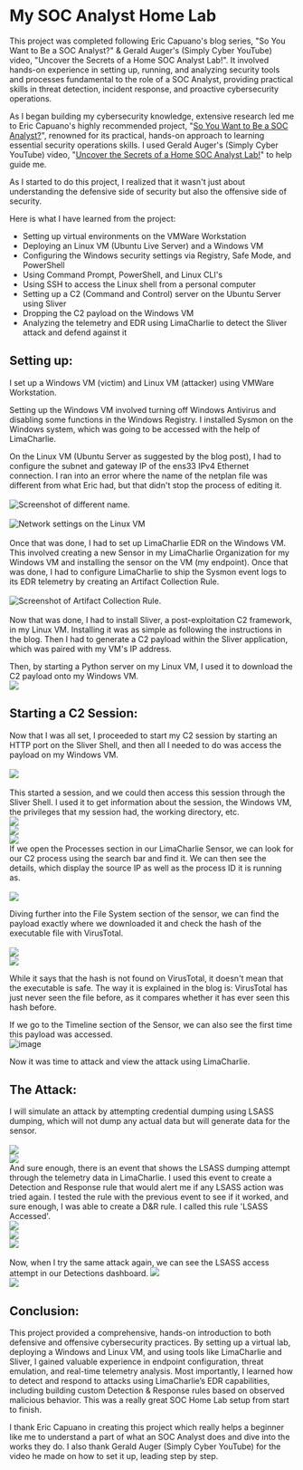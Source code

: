 # My SOC Analyst Home Lab
This project was completed following Eric Capuano's blog series, "So You Want to Be a SOC Analyst?" & Gerald Auger's (Simply Cyber YouTube) video, "Uncover the Secrets of a Home SOC Analyst Lab!". It involved hands-on experience in setting up, running, and analyzing security tools and processes fundamental to the role of a SOC Analyst, providing practical skills in threat detection, incident response, and proactive cybersecurity operations.

As I began building my cybersecurity knowledge, extensive research led me to Eric Capuano's highly recommended project, "[So You Want to Be a SOC Analyst?](https://blog.ecapuano.com/p/so-you-want-to-be-a-soc-analyst-intro)", renowned for its practical, hands-on approach to learning essential security operations skills. I used Gerald Auger's (Simply Cyber YouTube) video, "[Uncover the Secrets of a Home SOC Analyst Lab!](https://www.youtube.com/watch?v=oOzihldLz7U)" to help guide me.

As I started to do this project, I realized that it wasn't just about understanding the defensive side of security but also the offensive side of security.

Here is what I have learned from the project:
* Setting up virtual environments on the VMWare Workstation
* Deploying an Linux VM (Ubuntu Live Server) and a Windows VM
* Configuring the Windows security settings via Registry, Safe Mode, and PowerShell
* Using Command Prompt, PowerShell, and Linux CLI's
* Using SSH to access the Linux shell from a personal computer
* Setting up a C2 (Command and Control) server on the Ubuntu Server using Sliver
* Dropping the C2 payload on the Windows VM
* Analyzing the telemetry and EDR using LimaCharlie to detect the Sliver attack and defend against it

## Setting up:

I set up a Windows VM (victim) and Linux VM (attacker) using VMWare Workstation.

Setting up the Windows VM involved turning off Windows Antivirus and disabling some functions in the Windows Registry. I installed Sysmon on the Windows system, which was going to be accessed with the help of LimaCharlie.

On the Linux VM (Ubuntu Server as suggested by the blog post), I had to configure the subnet and gateway IP of the ens33 IPv4 Ethernet connection. I ran into an error where the name of the netplan file was different from what Eric had, but that didn't stop the process of editing it.\
\
![Screenshot of different name.](images/different_netplan_file.png)\
\
![Network settings on the Linux VM](images/linux_network.png)\
\
Once that was done, I had to set up LimaCharlie EDR on the Windows VM. This involved creating a new Sensor in my LimaCharlie Organization for my Windows VM and installing the sensor on the VM (my endpoint). Once that was done, I had to configure LimaCharlie to ship the Sysmon event logs to its EDR telemetry by creating an Artifact Collection Rule.\
\
![Screenshot of Artifact Collection Rule.](images/windows_sysmon_logs.png)\
\
Now that was done, I had to install Sliver, a post-exploitation C2 framework, in my Linux VM. Installing it was as simple as following the instructions in the blog. Then I had to generate a C2 payload within the Sliver application, which was paired with my VM's IP address.

Then, by starting a Python server on my Linux VM, I used it to download the C2 payload onto my Windows VM.
\
![](images/download_file.png)

## Starting a C2 Session:
Now that I was all set, I proceeded to start my C2 session by starting an HTTP port on the Sliver Shell, and then all I needed to do was access the payload on my Windows VM.\
\
![](images/whoami.png)
\
\
This started a session, and we could then access this session through the Sliver Shell. I used it to get information about the session, the Windows VM, the privileges that my session had, the working directory, etc.\
![](images/info,pwd,netstat.png)\
![](images/ps.png)\
![](images/payloa.png)\
If we open the Processes section in our LimaCharlie Sensor, we can look for our C2 process using the search bar and find it. We can then see the details, which display the source IP as well as the process ID it is running as.\
\
![](images/processes.png)

Diving further into the File System section of the sensor, we can find the payload exactly where we downloaded it and check the hash of the executable file with VirusTotal.\
\
![](images/payload_hash.png)\
![](images/virus_total.png)

While it says that the hash is not found on VirusTotal, it doesn't mean that the executable is safe. The way it is explained in the blog is: VirusTotal has just never seen the file before, as it compares whether it has ever seen this hash before.

If we go to the Timeline section of the Sensor, we can also see the first time this payload was accessed.
\
![image](https://github.com/user-attachments/assets/55dddf42-b106-4fad-b4ab-dc0bc5419f38)

Now it was time to attack and view the attack using LimaCharlie.

## The Attack:
I will simulate an attack by attempting credential dumping using LSASS dumping, which will not dump any actual data but will generate data for the sensor.\
\
![](images/lsass_dump.png)\
![](images/event.png)\
And sure enough, there is an event that shows the LSASS dumping attempt through the telemetry data in LimaCharlie. I used this event to create a Detection and Response rule that would alert me if any LSASS action was tried again. I tested the rule with the previous event to see if it worked, and sure enough, I was able to create a D&R rule. I called this rule 'LSASS Accessed'.
\
![](images/rule_draft.png)\
![](images/draft_test.png)\
![](images/rule_created.png)\
\
Now, when I try the same attack again, we can see the LSASS access attempt in our Detections dashboard.
![](images/rule_catch.png)\
![](images/catch_content.png)

## Conclusion:
This project provided a comprehensive, hands-on introduction to both defensive and offensive cybersecurity practices. By setting up a virtual lab, deploying a Windows and Linux VM, and using tools like LimaCharlie and Sliver, I gained valuable experience in endpoint configuration, threat emulation, and real-time telemetry analysis. Most importantly, I learned how to detect and respond to attacks using LimaCharlie’s EDR capabilities, including building custom Detection & Response rules based on observed malicious behavior. This was a really great SOC Home Lab setup from start to finish.

I thank Eric Capuano in creating this project which really helps a beginner like me to understand a part of what an SOC Analyst does and dive into the works they do. I also thank Gerald Auger (Simply Cyber YouTube) for the video he made on how to set it up, leading step by step.
